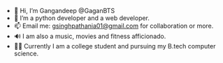 - 👋 Hi, I’m Gangandeep @GaganBTS
- 👀 I’m a python developer and a web developer.
- 📫 Email me: gsinghpathania01@gmail.com for collaboration or more.
- 🔊 I am also a music, movies and fitness afficionado.
- 🙋‍♂️ Currently I am a college student and pursuing my B.tech computer science.
